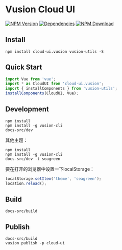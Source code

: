 # Vusion Cloud UI

[![NPM Version][npm-img]][npm-url]
[![Dependencies][david-img]][david-url]
[![NPM Download][download-img]][download-url]

[npm-img]: http://img.shields.io/npm/v/cloud-ui.vusion.svg?style=flat-square
[npm-url]: http://npmjs.org/package/cloud-ui.vusion
[david-img]: http://img.shields.io/david/vusion/cloud-ui.svg?style=flat-square
[david-url]: https://david-dm.org/vusion/cloud-ui
[download-img]: https://img.shields.io/npm/dm/cloud-ui.vusion.svg?style=flat-square
[download-url]: https://npmjs.org/package/cloud-ui.vusion


## Install
```shell
npm install cloud-ui.vusion vusion-utils -S
```

## Quick Start
``` javascript
import Vue from 'vue';
import * as CloudUI from 'cloud-ui.vusion';
import { installComponents } from 'vusion-utils';
installComponents(CloudUI, Vue);
```

## Development

``` shell
npm install
npm install -g vusion-cli
docs-src/dev
```

其他主题：

``` shell
npm install
npm install -g vusion-cli
docs-src/dev -t seagreen
```

要在打开的浏览器中设置一下localStorage：

``` javascript
localStorage.setItem('theme', 'seagreen');
location.reload();
```

## Build

``` shell
docs-src/build
```

## Publish

``` shell
docs-src/build
vusion publish -p cloud-ui
```
